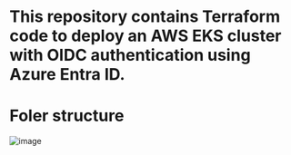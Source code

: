 # This repository contains Terraform code to deploy an AWS EKS cluster with OIDC authentication using Azure Entra ID.
# Foler structure
![image](https://github.com/user-attachments/assets/ee4c5898-1280-45ed-beef-65e57ea963e4)

